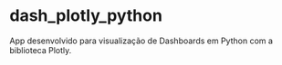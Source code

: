 # dash_plotly_python
App desenvolvido para visualização de Dashboards em Python com a biblioteca Plotly.
